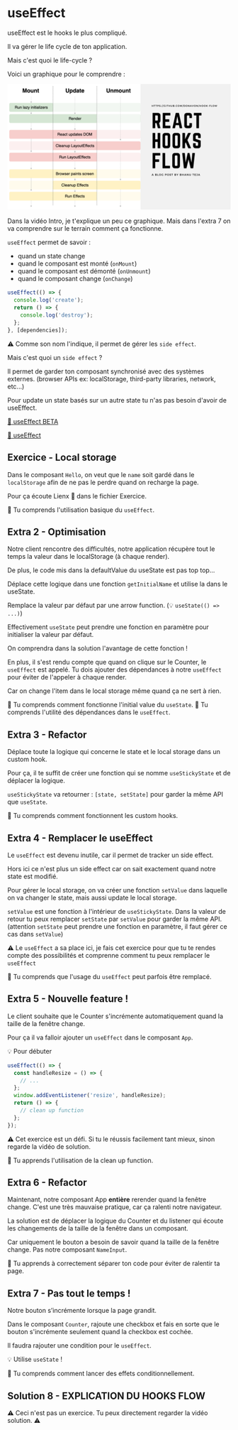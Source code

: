 # useEffect

useEffect est le hooks le plus compliqué.

Il va gérer le life cycle de ton application.

Mais c'est quoi le life-cycle ?

Voici un graphique pour le comprendre :

<img src="../../../public/assets/react-hooks-flow.png" alt="react hooks flow" />

Dans la vidéo Intro, je t'explique un peu ce graphique. Mais dans l'extra 7
on va comprendre sur le terrain comment ça fonctionne.

`useEffect` permet de savoir :

- quand un state change
- quand le composant est monté (`onMount`)
- quand le composant est démonté (`onUnmount`)
- quand le composant change (`onChange`)

```js
useEffect(() => {
  console.log('create');
  return () => {
    console.log('destroy');
  };
}, [dependencies]);
```

⚠️ Comme son nom l'indique, il permet de gérer les `side effect`.

Mais c'est quoi un `side effect` ?

Il permet de garder ton composant synchronisé avec des systèmes externes.
(browser APIs ex: localStorage, third-party libraries, network, etc...)

Pour update un state basés sur un autre state tu n'as pas besoin d'avoir de useEffect.

[📖 useEffect BETA](https://beta.reactjs.org/apis/react/useEffect)

[📖 useEffect](https://reactjs.org/docs/hooks-reference.html#useeffect)

## Exercice - Local storage

Dans le composant `Hello`, on veut que le `name` soit gardé dans le `localStorage`
afin de ne pas le perdre quand on recharge la page.

Pour ça écoute Lienx 🦁 dans le fichier Exercice.

💌 Tu comprends l'utilisation basique du `useEffect`.

## Extra 2 - Optimisation

Notre client rencontre des difficultés, notre application récupère tout le temps la valeur
dans le localStorage (à chaque render).

De plus, le code mis dans la defaultValue du useState est pas top top...

Déplace cette logique dans une fonction `getInitialName` et utilise la dans le useState.

Remplace la valeur par défaut par une arrow function. (💡 `useState(() => ...)`)

Effectivement `useState` peut prendre une fonction en paramètre pour initialiser
la valeur par défaut.

On comprendra dans la solution l'avantage de cette fonction !

En plus, il s'est rendu compte que quand on clique sur le Counter, le `useEffect`
est appelé. Tu dois ajouter des dépendances à notre `useEffect`
pour éviter de l'appeler à chaque render.

Car on change l'item dans le local storage même quand ça ne sert à rien.

💌 Tu comprends comment fonctionne l'initial value du `useState`.
💌 Tu comprends l'utilité des dépendances dans le `useEffect`.

## Extra 3 - Refactor

Déplace toute la logique qui concerne le state et le local storage dans un custom hook.

Pour ça, il te suffit de créer une fonction qui se nomme `useStickyState` et de
déplacer la logique.

`useStickyState` va retourner : `[state, setState]` pour garder la même API que `useState`.

💌 Tu comprends comment fonctionnent les custom hooks.

## Extra 4 - Remplacer le useEffect

Le `useEffect` est devenu inutile, car il permet de tracker un side effect.

Hors ici ce n'est plus un side effect car on sait exactement quand notre state est
modifié.

Pour gérer le local storage, on va créer une fonction `setValue` dans laquelle on va
changer le state, mais aussi update le local storage.

`setValue` est une fonction à l'intérieur de `useStickyState`. Dans la valeur de retour
tu peux remplacer `setState` par `setValue` pour garder la même API. (attention `setState`
peut prendre une fonction en paramètre, il faut gérer ce cas dans `setValue`)

⚠️ Le `useEffect` a sa place ici, je fais cet exercice pour que tu te rendes
compte des possibilités et comprenne comment tu peux remplacer le `useEffect`

💌 Tu comprends que l'usage du `useEffect` peut parfois être remplacé.

## Extra 5 - Nouvelle feature !

Le client souhaite que le Counter s'incrémente automatiquement quand la taille de la fenêtre change.

Pour ça il va falloir ajouter un `useEffect` dans le composant `App`.

💡 Pour débuter

```js
useEffect(() => {
  const handleResize = () => {
    // ...
  };
  window.addEventListener('resize', handleResize);
  return () => {
    // clean up function
  };
});
```

⚠️ Cet exercice est un défi. Si tu le réussis facilement tant mieux, sinon regarde
la vidéo de solution.

💌 Tu apprends l'utilisation de la clean up function.

## Extra 6 - Refactor

Maintenant, notre composant App **entière** rerender quand la fenêtre change. C'est une très
mauvaise pratique, car ça ralenti notre navigateur.

La solution est de déplacer la logique du Counter et du listener qui écoute les changements
de la taille de la fenêtre dans un composant.

Car uniquement le bouton a besoin de savoir quand la taille de la fenêtre change. Pas notre composant `NameInput`.

💌 Tu apprends à correctement séparer ton code pour éviter de ralentir ta page.

## Extra 7 - Pas tout le temps !

Notre bouton s’incrémente lorsque la page grandit.

Dans le composant `Counter`, rajoute une checkbox et fais en sorte
que le bouton s'incrémente seulement quand la checkbox est cochée.

Il faudra rajouter une condition pour le `useEffect`.

💡 Utilise `useState` !

💌 Tu comprends comment lancer des effets conditionnellement.

## Solution 8 - EXPLICATION DU HOOKS FLOW

⚠️ Ceci n'est pas un exercice. Tu peux directement regarder la vidéo solution. ⚠️
